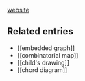 [website](https://www.labri.fr/perso/zvonkin/)

## Related entries

* [[embedded graph]]
* [[combinatorial map]]
* [[child's drawing]]
* [[chord diagram]]
